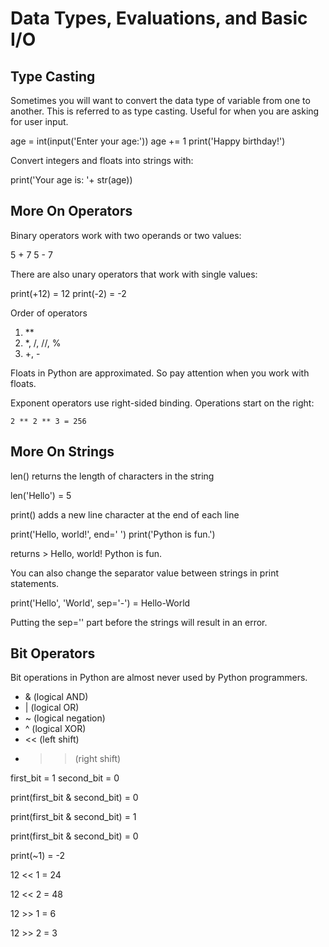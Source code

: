 # Data Types, Evaluations, and Basic I/O

## Type Casting

Sometimes you will want to convert the data type of variable from one to another. This is referred to as type casting. Useful for when you are asking for user input.

age = int(input('Enter your age:'))
age += 1
print('Happy birthday!')

Convert integers and floats into strings with:

print('Your age is: '+ str(age))

## More On Operators

Binary operators work with two operands or two values:

5 + 7
5 - 7

There are also unary operators that work with single values:

print(+12) = 12
print(-2) = -2

Order of operators
1. **
2. *, /, //, %
3. +, -

Floats in Python are approximated. So pay attention when you work with floats.

Exponent operators use right-sided binding. Operations start on the right:

```
2 ** 2 ** 3 = 256
```

## More On Strings

len() returns the length of characters in the string

len('Hello') = 5

print() adds a new line character at the end of each line

print('Hello, world!', end=' ')
print('Python is fun.')

returns > Hello, world! Python is fun.

You can also change the separator value between strings in print statements.

print('Hello', 'World', sep='-') = Hello-World

Putting the sep='' part before the strings will result in an error.

## Bit Operators

Bit operations in Python are almost never used by Python programmers.

- & (logical AND)
- | (logical OR)
- ~ (logical negation)
- ^ (logical XOR)
- << (left shift)
- >> (right shift)

first_bit = 1
second_bit = 0

print(first_bit & second_bit) = 0

print(first_bit & second_bit) = 1

print(first_bit & second_bit) = 0

print(~1) = -2

12 << 1 = 24

12 << 2 = 48

12 >> 1 = 6

12 >> 2 = 3






